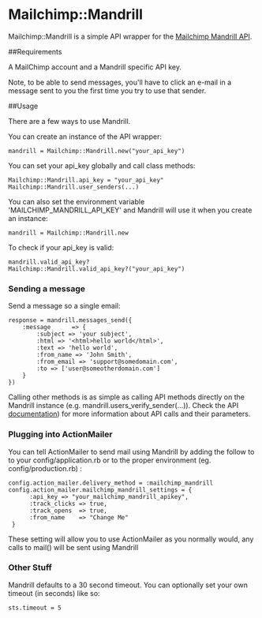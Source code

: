 # Mailchimp::Mandrill

Mailchimp::Mandrill is a simple API wrapper for the [Mailchimp Mandrill API](http://mandrillapp.com/api/docs/index.html).

##Requirements

A MailChimp account and a Mandrill specific API key.

Note, to be able to send messages, you'll have to click an e-mail in a message sent to you the first time you try to use that sender.

##Usage

There are a few ways to use Mandrill.

You can create an instance of the API wrapper:

    mandrill = Mailchimp::Mandrill.new("your_api_key")

You can set your api_key globally and call class methods:

    Mailchimp::Mandrill.api_key = "your_api_key"
    Mailchimp::Mandrill.user_senders(...)

You can also set the environment variable 'MAILCHIMP_MANDRILL_API_KEY' and Mandrill will use it when you create an instance:

    mandrill = Mailchimp::Mandrill.new
    
To check if your api_key is valid:

    mandrill.valid_api_key?
    Mailchimp::Mandrill.valid_api_key?("your_api_key")

### Sending a message

Send a message so a single email:

    response = mandrill.messages_send({
        :message      => { 
            :subject => 'your subject', 
            :html => '<html>hello world</html>', 
            :text => 'hello world', 
            :from_name => 'John Smith', 
            :from_email => 'support@somedomain.com', 
            :to => ['user@someotherdomain.com']
        }
    })

Calling other methods is as simple as calling API methods directly on the Mandrill instance (e.g. mandrill.users_verify_sender(...)). Check the API [documentation](http://mandrillapp.com/api/docs/index.html)) for more information about API calls and their parameters.


### Plugging into ActionMailer

You can tell ActionMailer to send mail using Mandrill by adding the follow to to your config/application.rb or to the proper environment (eg. config/production.rb) :
    
    config.action_mailer.delivery_method = :mailchimp_mandrill
    config.action_mailer.mailchimp_mandrill_settings = {
          :api_key => "your_mailchimp_mandrill_apikey",
          :track_clicks => true,
          :track_opens  => true, 
          :from_name    => "Change Me"
     }

These setting will allow you to use ActionMailer as you normally would, any calls to mail() will be sent using Mandrill

### Other Stuff

Mandrill defaults to a 30 second timeout. You can optionally set your own timeout (in seconds) like so:

    sts.timeout = 5
